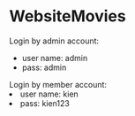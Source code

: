 # WebsiteMovies
Login by admin account:<br />
<ul>
  <li>user name: admin</li>
  <li>pass: admin</li>
</ul>
Login by member account:<br />
  <li>user name: kien</li>
  <li>pass: kien123</li>
